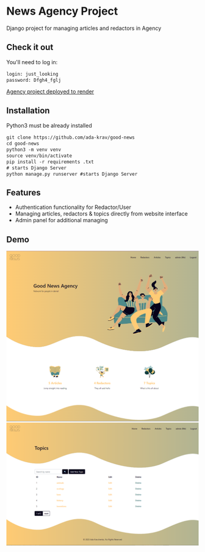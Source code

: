 # News Agency Project

Django project for managing articles and redactors in Agency

## Check it out

You'll need to log in:
```
login: just_looking
password: Dfgh4_fglj
```

[Agency project deployed to render](https://news-agency.onrender.com/)

## Installation

Python3 must be already installed

```shell
git clone https://github.com/ada-krav/good-news
cd good-news
python3 -m venv venv
source venv/bin/activate
pip install -r requirements .txt
# starts Django Server
python manage.py runserver #starts Django Server
```

## Features

* Authentication functionality for Redactor/User
* Managing articles, redactors & topics directly from website interface
* Admin panel for additional managing


## Demo

![demo_1.png](demo_1.png)
![demo_2.png](demo_2.png)
